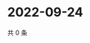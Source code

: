 # 2022-09-24

共 0 条

<!-- BEGIN WEIBO -->
<!-- 最后更新时间 Sat Sep 24 2022 01:30:17 GMT+0800 (China Standard Time) -->

<!-- END WEIBO -->
